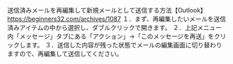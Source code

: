 送信済みメールを再編集して新規メールとして送信する方法【Outlook】
https://beginners32.com/archives/1087
１．まず、再編集したいメールを送信済みアイテムの中から選択し、ダブルクリックで開きます。
２．上記メニュー内「メッセージ」タブにある「アクション」→「このメッセージを再送」をクリックします。
３．送信した内容が残った状態でメールの編集画面に切り替わりますので、再編集して送信してください。
